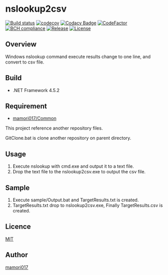 # nslookup2csv

[![Build status](https://ci.appveyor.com/api/projects/status/76xqkgtimheax97j?svg=true)](https://ci.appveyor.com/project/mamori017/nslookup2csv)
[![codecov](https://codecov.io/gh/mamori017/nslookup2csv/branch/master/graph/badge.svg)](https://codecov.io/gh/mamori017/nslookup2csv)
[![Codacy Badge](https://api.codacy.com/project/badge/Grade/9b0055dfd5f94715aa87af8f9559438e)](https://www.codacy.com/app/mamori017/nslookup2csv?utm_source=github.com&amp;utm_medium=referral&amp;utm_content=mamori017/nslookup2csv&amp;utm_campaign=Badge_Grade)
[![CodeFactor](https://www.codefactor.io/repository/github/mamori017/nslookup2csv/badge)](https://www.codefactor.io/repository/github/mamori017/nslookup2csv)
[![BCH compliance](https://bettercodehub.com/edge/badge/mamori017/nslookup2csv?branch=master)](https://bettercodehub.com/)
[![Release](https://img.shields.io/github/release/mamori017/nslookup2csv.svg)](https://github.com/mamori017/nslookup2csv/releases/latest)
[![License](https://img.shields.io/github/license/mamori017/nslookup2csv.svg)](https://github.com/mamori017/nslookup2csv/blob/master/LICENSE)

## Overview

Windows nslookup command execute results change to one line, and convert to csv file.

## Build

- .NET Framework 4.5.2

## Requirement

- [mamori017/Common](https://github.com/mamori017/Common)

This project reference another repository files. 

GitClone.bat is clone another repository on parent directory.

## Usage

1. Execute nslookup with cmd.exe and output it to a text file.
2. Drop the text file to the nslookup2csv.exe to output the csv file.

## Sample

1. Execute sample/Output.bat and TargetResults.txt is created.
2. TargetResults.txt drop to nslookup2csv.exe, Finally TargetResults.csv is created.

## Licence
[MIT](https://github.com/mamori017/nslookup2csv/blob/master/LICENSE)

## Author
[mamori017](https://github.com/mamori017)
